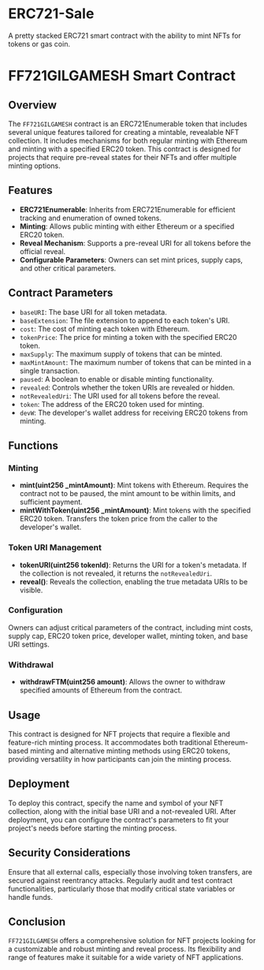 # ERC721-Sale
A pretty stacked ERC721 smart contract with the ability to mint NFTs for tokens or gas coin.

# FF721GILGAMESH Smart Contract

## Overview

The `FF721GILGAMESH` contract is an ERC721Enumerable token that includes several unique features tailored for creating a mintable, revealable NFT collection. It includes mechanisms for both regular minting with Ethereum and minting with a specified ERC20 token. This contract is designed for projects that require pre-reveal states for their NFTs and offer multiple minting options.

## Features

- **ERC721Enumerable**: Inherits from ERC721Enumerable for efficient tracking and enumeration of owned tokens.
- **Minting**: Allows public minting with either Ethereum or a specified ERC20 token.
- **Reveal Mechanism**: Supports a pre-reveal URI for all tokens before the official reveal.
- **Configurable Parameters**: Owners can set mint prices, supply caps, and other critical parameters.

## Contract Parameters

- `baseURI`: The base URI for all token metadata.
- `baseExtension`: The file extension to append to each token's URI.
- `cost`: The cost of minting each token with Ethereum.
- `tokenPrice`: The price for minting a token with the specified ERC20 token.
- `maxSupply`: The maximum supply of tokens that can be minted.
- `maxMintAmount`: The maximum number of tokens that can be minted in a single transaction.
- `paused`: A boolean to enable or disable minting functionality.
- `revealed`: Controls whether the token URIs are revealed or hidden.
- `notRevealedUri`: The URI used for all tokens before the reveal.
- `token`: The address of the ERC20 token used for minting.
- `devW`: The developer's wallet address for receiving ERC20 tokens from minting.

## Functions

### Minting

- **mint(uint256 _mintAmount)**: Mint tokens with Ethereum. Requires the contract not to be paused, the mint amount to be within limits, and sufficient payment.
- **mintWithToken(uint256 _mintAmount)**: Mint tokens with the specified ERC20 token. Transfers the token price from the caller to the developer's wallet.

### Token URI Management

- **tokenURI(uint256 tokenId)**: Returns the URI for a token's metadata. If the collection is not revealed, it returns the `notRevealedUri`.
- **reveal()**: Reveals the collection, enabling the true metadata URIs to be visible.

### Configuration

Owners can adjust critical parameters of the contract, including mint costs, supply cap, ERC20 token price, developer wallet, minting token, and base URI settings.

### Withdrawal

- **withdrawFTM(uint256 amount)**: Allows the owner to withdraw specified amounts of Ethereum from the contract.

## Usage

This contract is designed for NFT projects that require a flexible and feature-rich minting process. It accommodates both traditional Ethereum-based minting and alternative minting methods using ERC20 tokens, providing versatility in how participants can join the minting process.

## Deployment

To deploy this contract, specify the name and symbol of your NFT collection, along with the initial base URI and a not-revealed URI. After deployment, you can configure the contract's parameters to fit your project's needs before starting the minting process.

## Security Considerations

Ensure that all external calls, especially those involving token transfers, are secured against reentrancy attacks. Regularly audit and test contract functionalities, particularly those that modify critical state variables or handle funds.

## Conclusion

`FF721GILGAMESH` offers a comprehensive solution for NFT projects looking for a customizable and robust minting and reveal process. Its flexibility and range of features make it suitable for a wide variety of NFT applications.
